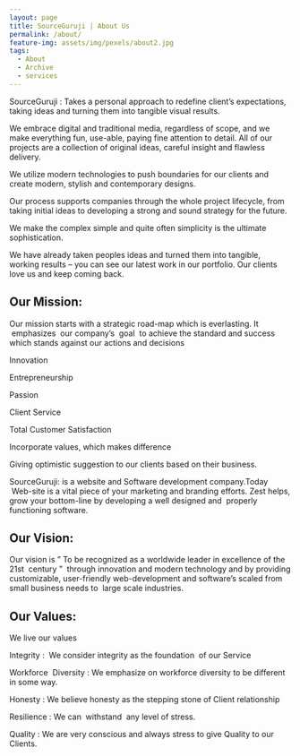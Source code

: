 ```yaml
---
layout: page
title: SourceGuruji | About Us
permalink: /about/
feature-img: assets/img/pexels/about2.jpg
tags:
  - About
  - Archive
  - services
---
```


SourceGuruji : Takes a personal approach to redefine client’s expectations, taking ideas and turning them into tangible visual results.

We embrace digital and traditional media, regardless of scope, and we make everything fun, use-able, paying fine attention to detail. All of our projects are a collection of original ideas, careful insight and flawless delivery.

We utilize modern technologies to push boundaries for our clients and create modern, stylish and contemporary designs.

Our process supports companies through the whole project lifecycle, from taking initial ideas to developing a strong and sound strategy for the future.

We make the complex simple and quite often simplicity is the ultimate sophistication.

We have already taken peoples ideas and turned them into tangible, working results – you can see our latest work in our portfolio. Our clients love us and keep coming back.

## **Our Mission:**

Our mission starts with a strategic road-map which is everlasting. It  emphasizes  our company’s  goal  to achieve the standard and success which stands against our actions and decisions

Innovation

Entrepreneurship

Passion

Client Service

Total Customer Satisfaction

Incorporate values, which makes difference

Giving optimistic suggestion to our clients based on their business.

SourceGuruji: is a website and Software development company.Today  Web-site is a vital piece of your marketing and branding efforts. Zest helps, grow your bottom-line by developing a well designed and  properly functioning software.

## **Our Vision:**

Our vision is ” To be recognized as a worldwide leader in excellence of the 21st  century ”  through innovation and modern technology and by providing customizable, user-friendly web-development and software’s scaled from small business needs to  large scale industries.

## **Our Values:**

We live our values

Integrity :  We consider integrity as the foundation  of our Service

Workforce  Diversity : We emphasize on workforce diversity to be different in some way.

Honesty : We believe honesty as the stepping stone of Client relationship

Resilience : We can  withstand  any level of stress.

Quality : We are very conscious and always stress to give Quality to our Clients.